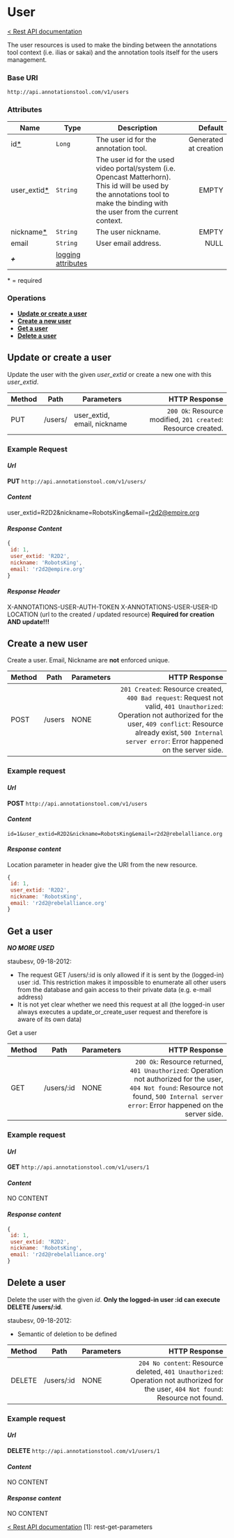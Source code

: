 # User

[< Rest API documentation](Rest-API)

The user resources is used to make the binding between the annotations tool context (i.e. ilias or sakai) and the annotation tools itself for the users management. 

### Base URI

`http://api.annotationstool.com/v1/users`

### Attributes
| Name | Type | Description | Default |
| ------ | ----- | ----- | -----: |
| id[\*](#required)   |  `Long` | The user id for the annotation tool. | Generated at creation |
| user_extid[\*](#required)   |  `String` | The user id for the used video portal/system (i.e. Opencast Matterhorn). This id will be used by the annotations tool to make the binding with the user from the current context. | EMPTY |
| nickname[\*](#required)   |  `String` | The user nickname. | EMPTY |
| email | `String` | User email address. | NULL |
| _**+**_  | [logging attributes](rest-api#wiki-logging)|

<a name="required">* = required</a>


### Operations 
*  **[Update or create a user](#update)**
*  **[Create a new user](#create)**
*  **[Get a user](#get)**
*  **[Delete a user](#delete)** 

## Update or create a user<a name="update"/>

Update the user with the given _user_extid_ or create a new one with this _user_extid_.

| Method | Path | Parameters | HTTP Response |
| ------ | ------ | ----- | -----: |
|  PUT  |  /users/ | user_extid, email, nickname  | `200 Ok`: Resource modified, `201 created`: Resource created. |


### Example Request
#### _Url_
**PUT** `http://api.annotationstool.com/v1/users/`
#### _Content_
user_extid=R2D2&nickname=RobotsKing&email=r2d2@empire.org
#### _Response Content_
```javascript
{
 id: 1,
 user_extid: 'R2D2', 
 nickname: 'RobotsKing',
 email: 'r2d2@empire.org'
}
```

#### _Response Header_
X-ANNOTATIONS-USER-AUTH-TOKEN
X-ANNOTATIONS-USER-USER-ID
LOCATION (url to the created / updated resource) **Required for creation AND update!!!**


## Create a new user<a name="create"/>

Create a user. Email, Nickname are **not** enforced unique.

| Method | Path | Parameters | HTTP Response |
| ------ | ------ | ----- | -----: |
|  POST  |  /users | NONE | `201 Created`: Resource created, `400 Bad request`: Request not valid, `401 Unauthorized`: Operation not authorized for the user, `409 conflict`: Resource already exist, `500 Internal server error`: Error happened on the server side. |



### Example request
#### _Url_
**POST** `http://api.annotationstool.com/v1/users`
#### _Content_
`id=1&user_extid=R2D2&nickname=RobotsKing&email=r2d2@rebelalliance.org`
#### _Response content_
Location parameter in header give the URI from the new resource. 

```javascript
{
 id: 1,
 user_extid: 'R2D2', 
 nickname: 'RobotsKing',
 email: 'r2d2@rebelalliance.org'
}
```

## Get a user<a name="get"/>

_**NO MORE USED**_

staubesv, 09-18-2012: 
* The request GET /users/:id is only allowed if it is sent by the (logged-in) user :id. This restriction makes it impossible to enumerate all other users from the database and gain access to their private data (e.g. e-mail address)
* It is not yet clear whether we need this request at all (the logged-in user always executes a update_or_create_user request and therefore is aware of its own data)

Get a user 

| Method | Path | Parameters | HTTP Response |
| ------ | ------ | ----- | -----: |
|  GET  |  /users/:id | NONE | `200 Ok`: Resource returned, `401 Unauthorized`: Operation not authorized for the user, `404 Not found`: Resource not found, `500 Internal server error`: Error happened on the server side. |

### Example request
#### _Url_
**GET** `http://api.annotationstool.com/v1/users/1`
#### _Content_
NO CONTENT
#### _Response content_
```javascript
{
 id: 1,
 user_extid: 'R2D2', 
 nickname: 'RobotsKing',
 email: 'r2d2@rebelalliance.org'
}
```

## Delete a user<a name="delete"/>

Delete the user with the given _id_. 
**Only the logged-in user :id can execute DELETE /users/:id**.

staubesv, 09-18-2012:
* Semantic of deletion to be defined

| Method | Path | Parameters | HTTP Response |
| ------ | ------ | ----- | -----: |
|  DELETE  |  /users/:id | NONE | `204 No content`: Resource deleted, `401 Unauthorized`: Operation not authorized for the user, `404 Not found`: Resource not found. |

### Example request
#### _Url_
**DELETE** `http://api.annotationstool.com/v1/users/1`
#### _Content_
NO CONTENT
#### _Response content_
NO CONTENT

[< Rest API documentation](Rest-API)
[1]: rest-get-parameters